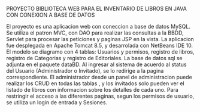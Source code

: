 

PROYECTO BIBLIOTECA WEB PARA EL INVENTARIO DE LIBROS EN JAVA CON CONEXION A BASE DE DATOS

El proyecto es una aplicacion web con coneccion a base de datos MySQL. Se utiliza el patron MVC, con DAO para realizar las consultas a la BBDD, Servlet para procesar las peticiones y paginas JSP en la vista. 
La aplicacion fue desplegada en Apache Tomcat 8.5, y desarrolada con NetBeans IDE 10.
El modelo se diagramo con 4 tablas: Usuarios y permisos, registro de libros, registro de Categorias y registro de Editoriales.
La base de datos sql se adjunta en el paquete dataBD.
Al ingresar al sistema de acuerdo al status del Usuario (Administrador o Invitado), se lo redirige a la pagina correspondiente. 
El administrador desde un panel de administracion puede realizar los CRUD en todas las tablas , y los invitados solo pueden ver el listado de libros con informacion sobre los detalles de cada uno.
Para restringir el acceso a las diferentes paginas, segun los permisos de usuario, se utiliza un login de entrada y Sesiones.
 